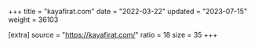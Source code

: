 +++
title = "kayafirat.com"
date = "2022-03-22"
updated = "2023-07-15"
weight = 36103

[extra]
source = "https://kayafirat.com/"
ratio = 18
size = 35
+++
